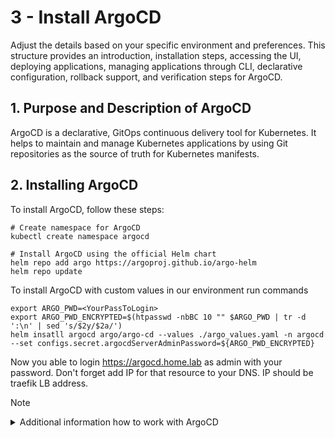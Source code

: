 # 3 - Install ArgoCD 

Adjust the details based on your specific environment and preferences. This structure provides an introduction, installation steps, accessing the UI, deploying applications, managing applications through CLI, declarative configuration, rollback support, and verification steps for ArgoCD.

## 1. Purpose and Description of ArgoCD

ArgoCD is a declarative, GitOps continuous delivery tool for Kubernetes. It helps to maintain and manage Kubernetes applications by using Git repositories as the source of truth for Kubernetes manifests.

## 2. Installing ArgoCD

To install ArgoCD, follow these steps:

```
# Create namespace for ArgoCD
kubectl create namespace argocd

# Install ArgoCD using the official Helm chart
helm repo add argo https://argoproj.github.io/argo-helm
helm repo update
```

To install ArgoCD with custom values in our environment run commands

```
export ARGO_PWD=<YourPassToLogin>
export ARGO_PWD_ENCRYPTED=$(htpasswd -nbBC 10 "" $ARGO_PWD | tr -d ':\n' | sed 's/$2y/$2a/')
helm insatll argocd argo/argo-cd --values ./argo_values.yaml -n argocd --set configs.secret.argocdServerAdminPassword=${ARGO_PWD_ENCRYPTED}
```
Now you able to login https://argocd.home.lab as admin with your password. Don't forget add IP for that resource to your DNS. IP should be traefik LB address.

> [!NOTE]
> <details><summary>Additional information how to work with ArgoCD</summary>
> 
> ### 1. Accessing ArgoCD UI
> To access the ArgoCD UI, you need to port forward to the ArgoCD server:
> 
> ```
> kubectl port-forward svc/argocd-server -n argocd 8080:443
> ```
> 
> Then, open your browser and navigate to https://localhost:8080. Log in using the default credentials (username: admin, password: password).
> 
> ### 2. Deploying Applications with ArgoCD
> ArgoCD deploys applications based on Git repositories. Define an application in a Git repository, and ArgoCD will automatically sync and deploy it.
> 
> ### 3. Managing Applications with ArgoCD CLI
> ArgoCD provides a command-line interface for managing applications. 
> 
> For example:
> ```
> List applications:
> argocd app list
> 
> Sync an application:
> argocd app sync [APP_NAME]
> 
> Delete an application:
> argocd app delete [APP_NAME]
> ```
> 
> ### 4. Declarative Application Configuration
> Define your application in a declarative manner using an Application CRD or a YAML file. This serves as the source of truth for your application state.
> 
> ### 5. ArgoCD Rollback
> ArgoCD supports rollbacks in case of issues with a deployed application:
> 
> ```
> argocd app rollback [APP_NAME]
> ```
> 
> ### 5. Verifying ArgoCD Installation
> Check the status of the ArgoCD components:
> 
> ```
> kubectl get all -n argocd
> ```
> 
> This should display the pods, services, and other components related to ArgoCD.
> 
> </details>